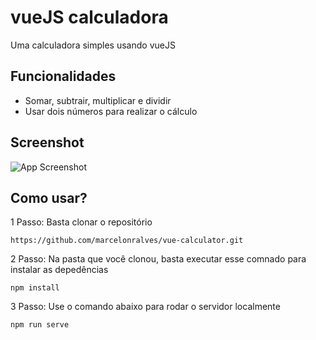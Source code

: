 
# vueJS calculadora

Uma calculadora simples usando vueJS


## Funcionalidades

- Somar, subtrair, multiplicar e dividir
- Usar dois números para realizar o cálculo

## Screenshot

![App Screenshot](https://i.imgur.com/9thyK0W.gif)

## Como usar?

1 Passo: Basta clonar o repositório
```
https://github.com/marcelonralves/vue-calculator.git
```
2 Passo: Na pasta que você clonou, basta executar esse comnado para instalar as depedências
```
npm install
```
3 Passo: Use o comando abaixo para rodar o servidor localmente
```
npm run serve
```
